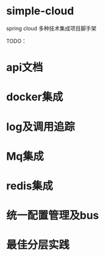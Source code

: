 # simple-cloud
spring cloud 多种技术集成项目脚手架

TODO：

# api文档
# docker集成
# log及调用追踪
# Mq集成
# redis集成
# 统一配置管理及bus
# 最佳分层实践
